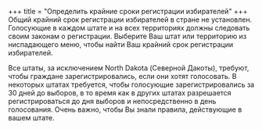+++
title = "Определить крайние сроки регистрации избирателей"
+++
Общий крайний срок регистрации избирателей в стране не установлен. Голосующие в каждом штате и на всех территориях должны следовать своим законам о регистрации. Выберите Ваш штат или территорию из ниспадающего меню, чтобы найти Ваш крайний срок регистрации избирателей.

Все штаты, за исключением North Dakota (Северной Дакоты), требуют, чтобы граждане зарегистрировались, если они хотят голосовать. В некоторых штатах требуется, чтобы голосующие зарегистрировались за 30 дней до выборов, в то время как в других штатах разрешается регистрироваться до дня выборов и непосредственно в день голосования. Очень важно, чтобы Вы знали правила, действующие в вашем штате.  
